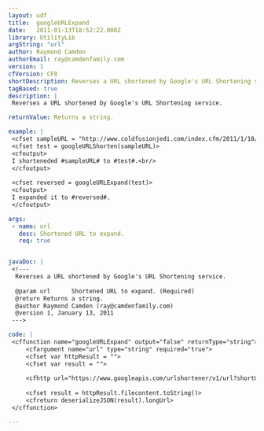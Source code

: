 ```yaml
---
layout: udf
title:  googleURLExpand
date:   2011-01-13T18:52:22.000Z
library: UtilityLib
argString: "url"
author: Raymond Camden
authorEmail: ray@camdenfamily.com
version: 1
cfVersion: CF8
shortDescription: Reverses a URL shortened by Google's URL Shortening service.
tagBased: true
description: |
 Reverses a URL shortened by Google's URL Shortening service.

returnValue: Returns a string.

example: |
 <cfset sampleURL = "http://www.coldfusionjedi.com/index.cfm/2011/1/10/jQuery-based-example-of-simple-shopping-cart-UI">
 <cfset test = googleURLShorten(sampleURL)>
 <cfoutput>
 I shorteneded #sampleURL# to #test#.<br/>
 </cfoutput>
 
 <cfset reversed = googleURLExpand(test)>
 <cfoutput>
 I expanded it to #reversed#.
 </cfoutput>

args:
 - name: url
   desc: Shortened URL to expand.
   req: true


javaDoc: |
 <!---
  Reverses a URL shortened by Google's URL Shortening service.
  
  @param url      Shortened URL to expand. (Required)
  @return Returns a string. 
  @author Raymond Camden (ray@camdenfamily.com) 
  @version 1, January 13, 2011 
 --->

code: |
 <cffunction name="googleURLExpand" output="false" returnType="string">
     <cfargument name="url" type="string" required="true">
     <cfset var httpResult = "">
     <cfset var result = "">
 
     <cfhttp url="https://www.googleapis.com/urlshortener/v1/url?shortUrl=#urlEncodedFormat(arguments.url)#" method="get" result="httpResult"></cfhttp>
 
     <cfset result = httpResult.filecontent.toString()>
     <cfreturn deserializeJSON(result).longUrl>
 </cffunction>

---
```


